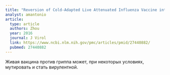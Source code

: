 ```yaml
---
title: "Reversion of Cold-Adapted Live Attenuated Influenza Vaccine into a Pathogenic Virus"
analyst: amantonio
article:
  type: article
  authors: Zhou
  year: 2016
  journal: J Virol
  link: https://www.ncbi.nlm.nih.gov/pmc/articles/pmid/27440882/
  pubmed: 27440882
---
```


Живая вакцина против гриппа может, при некоторых условиях, мутировать и стать вирулентной.
